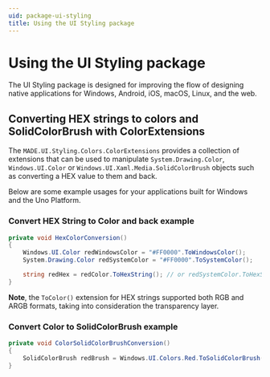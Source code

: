```yaml
---
uid: package-ui-styling
title: Using the UI Styling package
---
```


# Using the UI Styling package

The UI Styling package is designed for improving the flow of designing native applications for Windows, Android, iOS, macOS, Linux, and the web.

## Converting HEX strings to colors and SolidColorBrush with ColorExtensions

The `MADE.UI.Styling.Colors.ColorExtensions` provides a collection of extensions that can be used to manipulate `System.Drawing.Color`, `Windows.UI.Color` or `Windows.UI.Xaml.Media.SolidColorBrush` objects such as converting a HEX value to them and back.

Below are some example usages for your applications built for Windows and the Uno Platform.

### Convert HEX String to Color and back example

```csharp
private void HexColorConversion()
{
    Windows.UI.Color redWindowsColor = "#FF0000".ToWindowsColor();
    System.Drawing.Color redSystemColor = "#FF0000".ToSystemColor();

    string redHex = redColor.ToHexString(); // or redSystemColor.ToHexString();
}
```

**Note**, the `ToColor()` extension for HEX strings supported both RGB and ARGB formats, taking into consideration the transparency layer.

### Convert Color to SolidColorBrush example

```csharp
private void ColorSolidColorBrushConversion()
{
    SolidColorBrush redBrush = Windows.UI.Colors.Red.ToSolidColorBrush(); // or System.Drawing.Color.Red.ToSolidColorBrush();
}
```

